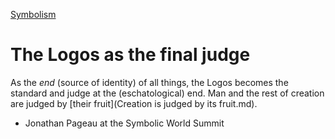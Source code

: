 [Symbolism](Symbolism.md)

# The Logos as the final judge

As the *end* (source of identity) of all things, the Logos becomes the standard and judge at the (eschatological) end. Man and the rest of creation are judged by [their fruit](Creation is judged by its fruit.md).

- Jonathan Pageau at the Symbolic World Summit


